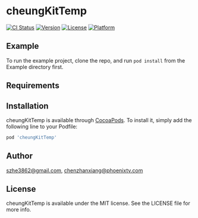 # cheungKitTemp

[![CI Status](https://img.shields.io/travis/szhe3862@gmail.com/cheungKitTemp.svg?style=flat)](https://travis-ci.org/szhe3862@gmail.com/cheungKitTemp)
[![Version](https://img.shields.io/cocoapods/v/cheungKitTemp.svg?style=flat)](https://cocoapods.org/pods/cheungKitTemp)
[![License](https://img.shields.io/cocoapods/l/cheungKitTemp.svg?style=flat)](https://cocoapods.org/pods/cheungKitTemp)
[![Platform](https://img.shields.io/cocoapods/p/cheungKitTemp.svg?style=flat)](https://cocoapods.org/pods/cheungKitTemp)

## Example

To run the example project, clone the repo, and run `pod install` from the Example directory first.

## Requirements

## Installation

cheungKitTemp is available through [CocoaPods](https://cocoapods.org). To install
it, simply add the following line to your Podfile:

```ruby
pod 'cheungKitTemp'
```

## Author

szhe3862@gmail.com, chenzhanxiang@phoenixtv.com

## License

cheungKitTemp is available under the MIT license. See the LICENSE file for more info.
